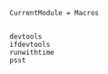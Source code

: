 ```@meta
CurrentModule = Macros
```

```@contents
```

```@docs
devtools
ifdevtools
runwithtime
psst
```
